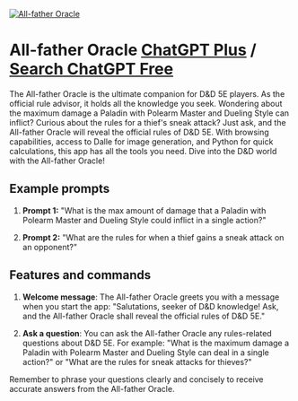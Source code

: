 
[![All-father Oracle](https://files.oaiusercontent.com/file-fu2jlaXObD14NRVtK6700FMS?se=2123-10-17T12%3A57%3A41Z&sp=r&sv=2021-08-06&sr=b&rscc=max-age%3D31536000%2C%20immutable&rscd=attachment%3B%20filename%3Ddd578c62-a3b7-4eda-8096-1860d83e19b1.png&sig=719HOTUASo31Zd3cO/bGOmP212Pd6XKyTKzCoI878SE%3D)](https://chat.openai.com/g/g-coKnZOPDK-all-father-oracle)

# All-father Oracle [ChatGPT Plus](https://chat.openai.com/g/g-coKnZOPDK-all-father-oracle) / [Search ChatGPT Free](https://gptcall.net/index.html#/?search=All-father%20Oracle)

The All-father Oracle is the ultimate companion for D&D 5E players. As the official rule advisor, it holds all the knowledge you seek. Wondering about the maximum damage a Paladin with Polearm Master and Dueling Style can inflict? Curious about the rules for a thief's sneak attack? Just ask, and the All-father Oracle will reveal the official rules of D&D 5E. With browsing capabilities, access to Dalle for image generation, and Python for quick calculations, this app has all the tools you need. Dive into the D&D world with the All-father Oracle!

## Example prompts

1. **Prompt 1:** "What is the max amount of damage that a Paladin with Polearm Master and Dueling Style could inflict in a single action?"

2. **Prompt 2:** "What are the rules for when a thief gains a sneak attack on an opponent?"

## Features and commands

1. **Welcome message**: The All-father Oracle greets you with a message when you start the app: "Salutations, seeker of D&D knowledge! Ask, and the All-father Oracle shall reveal the official rules of D&D 5E."

2. **Ask a question**: You can ask the All-father Oracle any rules-related questions about D&D 5E. For example: "What is the maximum damage a Paladin with Polearm Master and Dueling Style can deal in a single action?" or "What are the rules for sneak attacks for thieves?"

Remember to phrase your questions clearly and concisely to receive accurate answers from the All-father Oracle.


